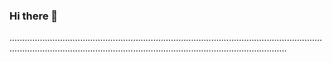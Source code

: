 ### Hi there 👋

..........................................................................................................................................................................................................................................